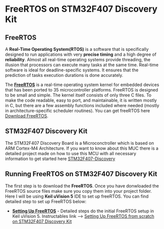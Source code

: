 # FreeRTOS on STM32F407 Discovery Kit

## FreeRTOS

A **Real-Time Operating System(RTOS)**  is a software that is specifically designed to run applications with very **precise timing** and a high degree of **reliability**. Almost all real-time operating systems provide threading, the illusion that processors can execute many tasks at the same time. Real-time software is ideal for deadline-specific systems. It ensures that the prediction of tasks execution durations is done accurately.

The **[FreeRTOS](https://www.freertos.org/)** is a real-time operating system kernel for embedded devices that has been ported to 35 microcontroller platforms. FreeRTOS is designed to be small and simple. The kernel itself consists of only three C files. To make the code readable, easy to port, and maintainable, it is written mostly in C, but there are a few assembly functions included where needed (mostly in architecture-specific scheduler routines). You can get freeRTOS here [Download FreeRTOS](https://www.freertos.org/a00104.html).

## STM32F407 Discovery Kit
The STM32F407 Discovery Board is a Microconctroller which is based on ARM Cortex-M4 Architecture. If you want to know about this MUC there is a detailed project made on how to use this MCU with all necessary information to get started here [STM32F407-Discovery](https://github.com/SharathN25/STM32F407-Discovery)

## Running FreeRTOS on STM32F407 Discovery Kit
The first step is to download the **FreeRTOS**. Once you have donwloaded the FreeRTOS source files make sure you copy them into your project folder. Here I will be using **Keil uVision 5** IDE to set up freeRTOS.  You can find detailed step to set up FreeRTOS below:

* **[Setting Up FreeRTOS](https://github.com/SharathN25/FreeRTOS_On_STM32F407Discovery/tree/master/Seeting%20up%20FreeRTOS)** - Detailed steps do the initial FreeRTOS setup in Keil uVision 5. Instructables link --> [Setting Up FreeRTOS from scratch on STM32F407 Discovery Kit](https://www.instructables.com/id/Setting-Up-FreeRTOS-From-Scratch-on-STM32F407-Disc/)

